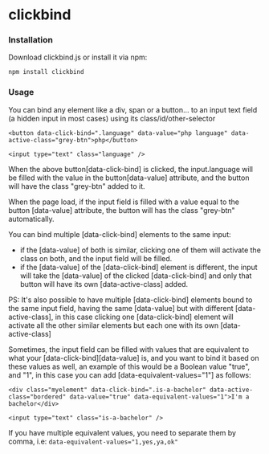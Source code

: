 # clickbind

### Installation

Download clickbind.js or install it via npm:

```
npm install clickbind
```

### Usage

You can bind any element like a div, span or a button... to an input text field (a hidden input in most cases) using its class/id/other-selector

```
<button data-click-bind=".language" data-value="php language" data-active-class="grey-btn">php</button>

<input type="text" class="language" />

```

When the above button[data-click-bind] is clicked, the input.language will be filled with the value in the button[data-value] attribute, and the button will have the class "grey-btn" added to it.

When the page load, if the input field is filled with a value equal to the button [data-value] attribute, the button will has the class "grey-btn" automatically.

You can bind multiple [data-click-bind] elements to the same input:

- if the [data-value] of both is similar, clicking one of them will activate the class on both, and the input field will be filled.
- if the [data-value] of the [data-click-bind] element is different, the input will take the [data-value] of the clicked [data-click-bind] and only that button will have its own [data-active-class] added.

PS: It's also possible to have multiple [data-click-bind] elements bound to the same input field, having the same [data-value] but with different [data-active-class], in this case clicking one [data-click-bind] element will activate all the other similar elements but each one with its own [data-active-class]

Sometimes, the input field can be filled with values that are equivalent to what your [data-click-bind][data-value] is, and you want to bind it based on these values as well, an example of this would be a Boolean value "true", and "1", in this case you can add [data-equivalent-values="1"] as follows:

```
<div class="myelement" data-click-bind=".is-a-bachelor" data-active-class="bordered" data-value="true" data-equivalent-values="1">I'm a bachelor</div>

<input type="text" class="is-a-bachelor" />
```

If you have multiple equivalent values, you need to separate them by comma, i.e: `data-equivalent-values="1,yes,ya,ok"`
